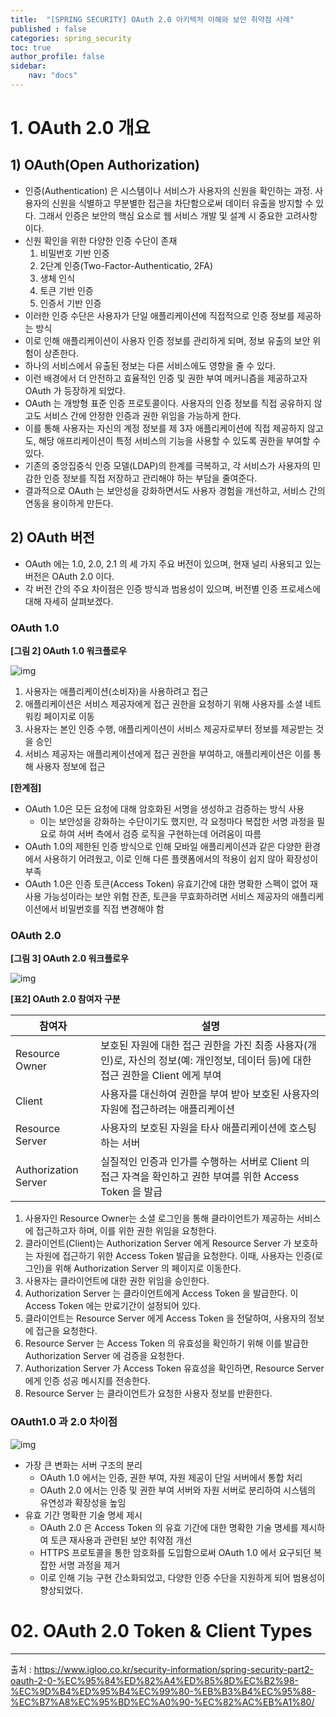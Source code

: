 ```yaml
---
title:  "[SPRING SECURITY] OAuth 2.0 아키텍처 이해와 보안 취약점 사례"
published : false
categories: spring_security
toc: true
author_profile: false
sidebar:
    nav: "docs"
---
```


# 1. OAuth 2.0 개요

## 1) OAuth(Open Authorization)

- 인증(Authentication) 은 시스템이나 서비스가 사용자의 신원을 확인하는 과정. 사용자의 신원을 식별하고 무분별한 접근을 차단함으로써 데이터 유출을 방지할 수 있다. 그래서 인증은 보안의 핵심 요소로 웹 서비스 개발 및 설계 시 중요한 고려사항이다.
- 신원 확인을 위한 다양한 인증 수단이 존재
  1. 비밀번호 기반 인증
  2. 2단계 인증(Two-Factor-Authenticatio, 2FA)
  3. 생체 인식
  4. 토큰 기반 인증
  5. 인증서 기반 인증
- 이러한 인증 수단은 사용자가 단일 애플리케이션에 직접적으로 인증 정보를 제공하는 방식
- 이로 인해 애플리케이션이 사용자 인증 정보를 관리하게 되며, 정보 유출의 보안 위험이 상존한다.
- 하나의 서비스에서 유출된 정보는 다른 서비스에도 영향을 줄 수 있다.
- 이런 배경에서 더 안전하고 효율적인 인증 및 권한 부여 메커니즘을 제공하고자 OAuth 가 등장하게 되었다.
- OAuth 는 개방형 표준 인증 프로토콜이다. 사용자의 인증 정보를 직접 공유하지 않고도 서비스 간에 안정한 인증과 권한 위임을 가능하게 한다.
- 이를 통해 사용자는 자신의 계정 정보를 제 3자 애플리케이션에 직접 제공하지 않고도, 해당 애프리케이션이 특정 서비스의 기능을 사용할 수 있도록 권한을 부여할 수 있다.
- 기존의 중앙집중식 인증 모델(LDAP)의 한계를 극복하고, 각 서비스가 사용자의 민감한 인증 정보를 직접 저장하고 관리해야 하는 부담을 줄여준다.
- 결과적으로 OAuth 는 보안성을 강화하면서도 사용자 경험을 개선하고, 서비스 간의 연동을 용이하게 만든다.

## 2) OAuth 버전

- OAuth 에는 1.0, 2.0, 2.1 의 세 가지 주요 버전이 있으며, 현재 널리 사용되고 있는 버전은 OAuth 2.0 이다.
- 각 버전 간의 주요 차이점은 인증 방식과 범용성이 있으며, 버전별 인증 프로세스에 대해 자세히 살펴보겠다.

### OAuth 1.0

**[그림 2] OAuth 1.0 워크플로우**

![img](https://www.igloo.co.kr/wp-content/uploads/2024/10/%EA%B7%B8%EB%A6%BC2-1.jpg)

1. 사용자는 애플리케이션(소비자)을 사용하려고 접근
2. 애플리케이션은 서비스 제공자에게 접근 권한을 요청하기 위해 사용자를 소셜 네트워킹 페이지로 이동
3. 사용자는 본인 인증 수행, 애플리케이션이 서비스 제공자로부터 정보를 제공받는 것을 승인
4. 서비스 제공자는 애플리케이션에게 접근 권한을 부여하고, 애플리케이션은 이를 통해 사용자 정보에 접근

**[한계점]**

- OAuth 1.0은 모든 요청에 대해 암호화된 서명을 생성하고 검증하는 방식 사용
  - 이는 보안성을 강화하는 수단이기도 했지만, 각 요청마다 복잡한 서명 과정을 필요로 하여 서버 측에서 검증 로직을 구현하는데 어려움이 따름
- OAuth 1.0의 제한된 인증 방식으로 인해 모바일 애플리케이션과 같은 다양한 환경에서 사용하기 어려웠고, 이로 인해 다른 플랫폼에서의 적용이 쉽지 않아 확장성이 부족
- OAuth 1.0은 인증 토큰(Access Token) 유효기간에 대한 명확한 스펙이 없어 재사용 가능성이라는 보안 위험 잔존, 토큰을 무효화하려면 서비스 제공자의 애플리케이션에서 비밀번호를 직접 변경해야 함

### OAuth 2.0

**[그림 3] OAuth 2.0 워크플로우**

![img](https://www.igloo.co.kr/wp-content/uploads/2024/10/%EA%B7%B8%EB%A6%BC4-1024x534.jpg)

**[표2] OAuth 2.0 참여자 구분**

| 참여자               | 설명                                                         |
| -------------------- | ------------------------------------------------------------ |
| Resource Owner       | 보호된 자원에 대한 접근 권한을 가진 최종 사용자(개인)로, 자신의 정보(예: 개인정보, 데이터 등)에 대한 접근 권한을 Client 에게 부여 |
| Client               | 사용자를 대신하여 권한을 부여 받아 보호된 사용자의 자원에 접근하려는 애플리케이션 |
| Resource Server      | 사용자의 보호된 자원을 타사 애플리케이션에 호스팅하는 서버   |
| Authorization Server | 실질적인 인증과 인가를 수행하는 서버로 Client 의 접근 자격을 확인하고 권한 부여를 위한 Access Token 을 발급 |

1. 사용자인 Resource Owner는 소셜 로그인을 통해 클라이언트가 제공하는 서비스에 접근하고자 하며, 이를 위한 권한 위임을 요청한다.
2. 클라이언트(Client)는 Authorization Server 에게 Resource Server 가 보호하는 자원에 접근하기 위한 Access Token 발급을 요청한다. 이때, 사용자는 인증(로그인)을 위해 Authorization Server 의 페이지로 이동한다.
3. 사용자는 클라이언트에 대한 권한 위임을 승인한다.
4. Authorization Server 는 클라이언트에게 Access Token 을 발급한다. 이 Access Token 에는 만료기간이 설정되어 있다.
5. 클라이언트는 Resource Server 에게 Access Token 을 전달하여, 사용자의 정보에 접근을 요청한다.
6. Resource Server 는 Access Token 의 유효성을 확인하기 위해 이를 발급한 Authorization Server 에 검증을 요청한다.
7. Authorization Server 가 Access Token 유효성을 확인하면, Resource Server 에게 인증 성공 메시지를 전송한다.
8. Resource Server 는 클라이언트가 요청한 사용자 정보를 반환한다.

### OAuth1.0 과 2.0 차이점

![img](https://www.igloo.co.kr/wp-content/uploads/2024/10/%EA%B7%B8%EB%A6%BC6.jpg)

- 가장 큰 변화는 서버 구조의 분리
  - OAuth 1.0 에서는 인증, 권한 부여, 자원 제공이 단일 서버에서 통합 처리
  - OAuth 2.0 에서는 인증 및 권한 부여 서버와 자원 서버로 분리하여 시스템의 유연성과 확장성을 높임
- 유효 기간 명확한 기술 명세 제시
  - OAuth 2.0 은 Access Token 의 유효 기간에 대한 명확한 기술 명세를 제시하여 토큰 재사용과 관련된 보안 취약점 개선
  - HTTPS 프로토콜을 통한 암호화를 도입함으로써 OAuth 1.0 에서 요구되던 복잡한 서명 과정을 제거
  - 이로 인해 기능 구현 간소화되었고, 다양한 인증 수단을 지원하게 되어 범용성이 향상되었다.

# 02. OAuth 2.0 Token & Client Types

---

출처 : https://www.igloo.co.kr/security-information/spring-security-part2-oauth-2-0-%EC%95%84%ED%82%A4%ED%85%8D%EC%B2%98-%EC%9D%B4%ED%95%B4%EC%99%80-%EB%B3%B4%EC%95%88-%EC%B7%A8%EC%95%BD%EC%A0%90-%EC%82%AC%EB%A1%80/